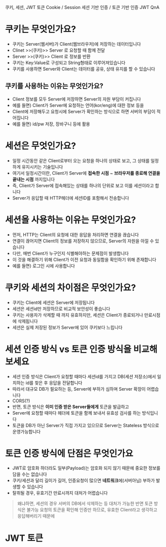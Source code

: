 쿠키, 세션, JWT 토큰
Cookie / Session
세션 기반 인증 / 토큰 기반 인증
JWT
QnA

# 쿠키는 무엇인가요?
- 쿠키는 Server(웹서버)가 Client(웹브라우저)에 저장하는 데이터입니다
- Clinet >>(쿠키)>> Server 로 요청할 때 함께 전달
- Server >>(쿠키)>> Client 로 정보를 반환
- 쿠키는 Key:Value로 구성되고 String형태로 이루어져있습니다
- 쿠키를 사용하면 Server와 Client는 데이터를 공유, 상태 유지를 할 수 있습니다
## 쿠키를 사용하는 이유는 무엇인가요?
- Client 정보를 모두 Server에 저장하면 Server의 자원 부담이 커집니다
- 예를 들면) Client가 Server에 요청하는 언어(kor/eng)에 대한 정보 등을
- Client에 저장해두고 요청시에 Server가 확인하는 방식으로 하면 서버의 부담이 적어집니다
- 예를 들면) id/pw 저장, 장바구니 등에 활용

# 세션은 무엇인가요?
- 일정 시간동안 같은 Client로부터 오는 요청을 하나의 상태로 보고, 그 상태를 일정하게 유지시키는 기술입니다
- 여기서 일정시간이란, Client가 Server에 **접속한 시점** ~ **브라우저를 종료해 연결을 끝내는 시점** 까지입니다
- 즉, Client가 Server에 접속해있는 상태를 하나의 단위로 보고 이를 세션이라고 합니다
- Server가 응답할 때 HTTP헤더에 세션ID를 포함해서 전송합니다

# 세션을 사용하는 이유는 무엇인가요?
- 먼저, HTTP는 Client의 요청에 대한 응답을 처리하면 연결을 끊습니다
- 연결이 끊어지면 Client의 정보를 저장하지 않으므로, Server의 자원을 아낄 수 있습니다
- 다만, 매번 Client가 누구인지 식별해야하는 문제점이 발생합니다
- 이 것을 해결하기 위해 Client가 이전 요청과 동일함을 확인하기 위해 존재합니다
- 예를 들면) 로그인 시에 사용합니다

# 쿠키와 세션의 차이점은 무엇인가요?
- 쿠키는 Client에 세션은 Server에 저장됩니다
- 세션은 세션id만 저장하므로 비교적 보안성이 좋습니다
- 쿠키는 사용자가 삭제할 때 까지 유효하지만, 세션은 Client가 종료되거나 만료시점에 삭제됩니다
- 세션은 실제 저장된 정보가 Server에 있어 쿠키보다 느립니다

# 세션 인증 방식 vs 토큰 인증 방식을 비교해보세요
- 세션 인증 방식은 Client가 요청할 때마다 세션id를 가지고 DB(세션 저장소)에서 일치하는 id를 찾은 후 응답을 전달합니다
- 따라서 대규모 DB가 필요하는 등, Server에 부하가 심하며 Server 확장이 어렵습니다
- CORS(?)
- 반면, 토큰 방식은 **이미 인증 받은 Server들에게** 토큰을 발급하고
- Server에 요청할 때마다 헤더에 토큰을 함께 보내서 유효성 검사를 하는 방식입니다
- 토큰을 DB가 아닌 Server가 직접 가지고 있으므로 Server는 Stateless 방식으로 운영가능합니다
# 토큰 인증 방식에 단점은 무엇인가요
- JWT로 암호화 하더라도 일부(Payload)는 암호화 되지 않기 때문에 중요한 정보를 담을 수는 없습니다
- 쿠키/세션과 달리 길이가 길어, 인증요청이 많으면 **네트워크**에(서버아님) 부하가 발생할 수 있습니다
- 탈취될 경우, 유효기간 만료시까지 대처가 어렵습니다
> 왜냐하면, 세션의 경우 서버의 DB에서 삭제하는 등 대처가 가능한 반면 토큰 방식은 불가능
> 요청의 토큰을 확인해 인증만 하므로, 유효한 Client라고 생각하고 응답해버리기 때문에


# JWT 토큰
